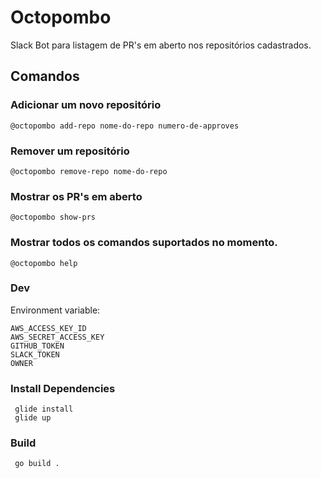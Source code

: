# Octopombo

Slack Bot para listagem de PR's em aberto nos repositórios cadastrados.

## Comandos

### Adicionar um novo repositório
```
@octopombo add-repo nome-do-repo numero-de-approves
```

### Remover um repositório
```
@octopombo remove-repo nome-do-repo
```

### Mostrar os PR's em aberto
```
@octopombo show-prs
```
### Mostrar todos os comandos suportados no momento.
```
@octopombo help
```


### Dev

Environment variable:

```
AWS_ACCESS_KEY_ID
AWS_SECRET_ACCESS_KEY
GITHUB_TOKEN
SLACK_TOKEN
OWNER
```

### Install Dependencies

```
 glide install
 glide up
```

### Build
```
 go build .
```
